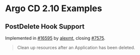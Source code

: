 # Argo CD 2.10 Examples
## PostDelete Hook Support
Implemented in [#16595](https://github.com/argoproj/argo-cd/pull/16595) by [alexmt](https://github.com/alexmt), closing [#7575](https://github.com/argoproj/argo-cd/issues/7575).

> Clean up resources after an Application has been deleted.
